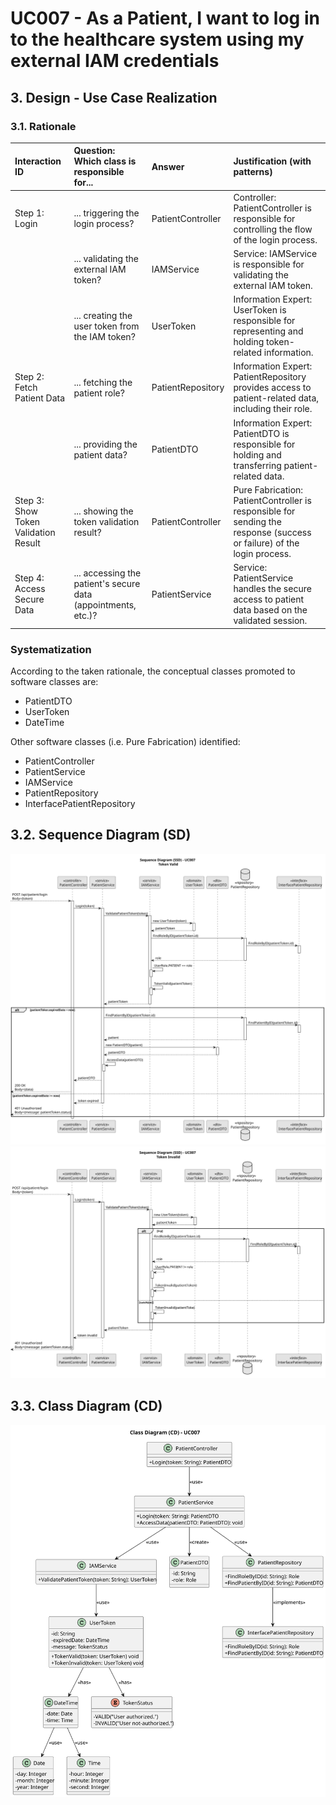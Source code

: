 # UC007 - As a Patient, I want to log in to the healthcare system using my external IAM credentials

## 3. Design - Use Case Realization

### 3.1. Rationale

| Interaction ID                                       | Question: Which class is responsible for...               | Answer                              | Justification (with patterns)                                                                                                      |
|:-----------------------------------------------------|:----------------------------------------------------------|:------------------------------------|:-----------------------------------------------------------------------------------------------------------------------------------|
| Step 1: Login                                        | ... triggering the login process?                         | PatientController                   | Controller: PatientController is responsible for controlling the flow of the login process.                                        |
|                                                      | ... validating the external IAM token?                    | IAMService                          | Service: IAMService is responsible for validating the external IAM token.                                                          |
|                                                      | ... creating the user token from the IAM token?           | UserToken                           | Information Expert: UserToken is responsible for representing and holding token-related information.                              |
| Step 2: Fetch Patient Data                           | ... fetching the patient role?                            | PatientRepository                   | Information Expert: PatientRepository provides access to patient-related data, including their role.                               |
|                                                      | ... providing the patient data?                           | PatientDTO                          | Information Expert: PatientDTO is responsible for holding and transferring patient-related data.                                   |
| Step 3: Show Token Validation Result                 | ... showing the token validation result?                  | PatientController                   | Pure Fabrication: PatientController is responsible for sending the response (success or failure) of the login process.             |
| Step 4: Access Secure Data                           | ... accessing the patient's secure data (appointments, etc.)? | PatientService                    | Service: PatientService handles the secure access to patient data based on the validated session.                                  |

### Systematization

According to the taken rationale, the conceptual classes promoted to software classes are:

* PatientDTO
* UserToken
* DateTime

Other software classes (i.e. Pure Fabrication) identified:

* PatientController
* PatientService
* IAMService
* PatientRepository
* InterfacePatientRepository

## 3.2. Sequence Diagram (SD)

![uc007-sequence-diagram_token-valid.svg](svg/uc007-sequence-diagram_token-valid.svg)
![uc007-sequence-diagram_token-invalid.svg](svg/uc007-sequence-diagram_token-invalid.svg)

## 3.3. Class Diagram (CD)

![uc007-class-diagram.svg](svg/uc007-class-diagram.svg)
